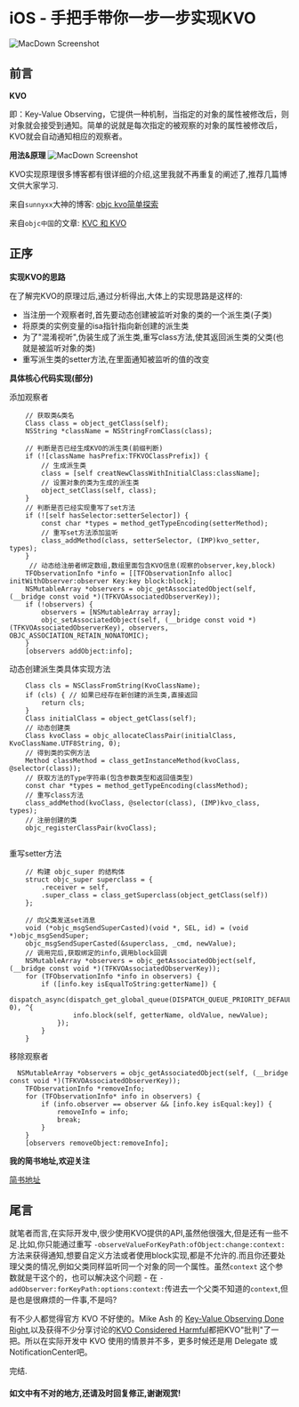 # iOS - 手把手带你一步一步实现KVO
![MacDown Screenshot](http://upload-images.jianshu.io/upload_images/1395887-268181e7dcae49b0.png?imageMogr2/auto-orient/strip%7CimageView2/2/w/1240)
## 前言

**KVO** 

即：Key-Value Observing，它提供一种机制，当指定的对象的属性被修改后，则对象就会接受到通知。简单的说就是每次指定的被观察的对象的属性被修改后，KVO就会自动通知相应的观察者。

**用法&原理**
![MacDown Screenshot](http://upload-images.jianshu.io/upload_images/1678515-25dd827bb799279e.png?imageMogr2/auto-orient/strip%7CimageView2/2/w/1240)
 
 KVO实现原理很多博客都有很详细的介绍,这里我就不再重复的阐述了,推荐几篇博文供大家学习.

来自`sunnyxx`大神的博客: [objc kvo简单探索](http://blog.sunnyxx.com/2014/03/09/objc_kvo_secret/ "Title") 

来自`objc中国`的文章: [KVC 和 KVO](https://objccn.io/issue-7-3/ "Title")

## 正序

**实现KVO的思路**

在了解完KVO的原理过后,通过分析得出,大体上的实现思路是这样的:

* 当注册一个观察者时,首先要动态创建被监听对象的类的一个派生类(子类)
* 将原类的实例变量的isa指针指向新创建的派生类
* 为了"混淆视听",伪装生成了派生类,重写class方法,使其返回派生类的父类(也就是被监听对象的类)
* 重写派生类的setter方法,在里面通知被监听的值的改变

**具体核心代码实现(部分)**

添加观察者

```
 	// 获取类&类名
    Class class = object_getClass(self);
    NSString *className = NSStringFromClass(class);
    
    // 判断是否已经生成KVO的派生类(前缀判断)
    if (![className hasPrefix:TFKVOClassPrefix]) {
        // 生成派生类
        class = [self creatNewClassWithInitialClass:className];
        // 设置对象的类为生成的派生类
        object_setClass(self, class);
    }
    // 判断是否已经实现重写了set方法
    if (![self hasSelector:setterSelector]) {
        const char *types = method_getTypeEncoding(setterMethod);
        // 重写set方法添加监听
        class_addMethod(class, setterSelector, (IMP)kvo_setter, types);
    }
     // 动态给注册者绑定数组,数组里面包含KVO信息(观察的observer,key,block)
    TFObservationInfo *info = [[TFObservationInfo alloc] initWithObserver:observer Key:key block:block];
    NSMutableArray *observers = objc_getAssociatedObject(self, (__bridge const void *)(TFKVOAssociatedObserverKey));
    if (!observers) {
        observers = [NSMutableArray array];
        objc_setAssociatedObject(self, (__bridge const void *)(TFKVOAssociatedObserverKey), observers, OBJC_ASSOCIATION_RETAIN_NONATOMIC);
    }
    [observers addObject:info];

```

动态创建派生类具体实现方法

```
    Class cls = NSClassFromString(KvoClassName);
    if (cls) { // 如果已经存在新创建的派生类,直接返回
        return cls;
    }
    Class initialClass = object_getClass(self);
    // 动态创建类
    Class kvoClass = objc_allocateClassPair(initialClass, KvoClassName.UTF8String, 0);
    // 得到类的实例方法
    Method classMethod = class_getInstanceMethod(kvoClass, @selector(class));
    // 获取方法的Type字符串(包含参数类型和返回值类型)
    const char *types = method_getTypeEncoding(classMethod);
    // 重写class方法
    class_addMethod(kvoClass, @selector(class), (IMP)kvo_class, types);
    // 注册创建的类
    objc_registerClassPair(kvoClass);
    

```

重写setter方法

```
    // 构建 objc_super 的结构体
    struct objc_super superclass = {
        .receiver = self,
        .super_class = class_getSuperclass(object_getClass(self))
    };
    
    // 向父类发送set消息
    void (*objc_msgSendSuperCasted)(void *, SEL, id) = (void *)objc_msgSendSuper;
    objc_msgSendSuperCasted(&superclass, _cmd, newValue);
    // 调用完后,获取绑定的info,调用block回调
    NSMutableArray *observers = objc_getAssociatedObject(self, (__bridge const void *)(TFKVOAssociatedObserverKey));
    for (TFObservationInfo *info in observers) {
        if ([info.key isEqualToString:getterName]) {
            dispatch_async(dispatch_get_global_queue(DISPATCH_QUEUE_PRIORITY_DEFAULT, 0), ^{
                info.block(self, getterName, oldValue, newValue);
            });
        }
    }

```

移除观察者

```
  NSMutableArray *observers = objc_getAssociatedObject(self, (__bridge const void *)(TFKVOAssociatedObserverKey));
    TFObservationInfo *removeInfo;
    for (TFObservationInfo* info in observers) {
        if (info.observer == observer && [info.key isEqual:key]) {
            removeInfo = info;
            break;
        }
    }
    [observers removeObject:removeInfo];

```

**我的简书地址,欢迎关注**

[简书地址](http://www.jianshu.com/p/13a81c9c33a5 "Title")


## 尾言

就笔者而言,在实际开发中,很少使用KVO提供的API,虽然他很强大,但是还有一些不足.比如,你只能通过重写 `-observeValueForKeyPath:ofObject:change:context: `方法来获得通知,想要自定义方法或者使用block实现,都是不允许的.而且你还要处理父类的情况,例如父类同样监听同一个对象的同一个属性。虽然`context` 这个参数就是干这个的，也可以解决这个问题 -	 在 `-addObserver:forKeyPath:options:context:`传进去一个父类不知道的`context`,但是也是很麻烦的一件事,不是吗?

有不少人都觉得官方 KVO 不好使的。Mike Ash 的 
[Key-Value Observing Done Right](https://www.mikeash.com/pyblog/key-value-observing-done-right.html "Title"),以及获得不少分享讨论的[KVO Considered Harmful](http://khanlou.com/2013/12/kvo-considered-harmful/ "Title")都把KVO"批判"了一把。所以在实际开发中 KVO 使用的情景并不多，更多时候还是用 Delegate 或 NotificationCenter吧。

完结.

#### 如文中有不对的地方,还请及时回复修正,谢谢观赏!


